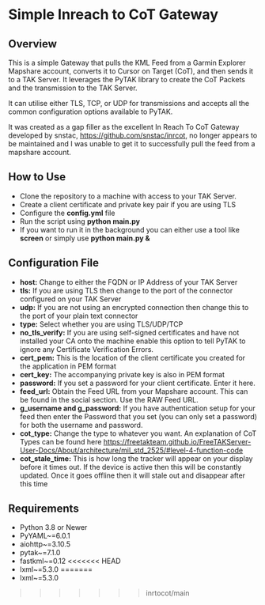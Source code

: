 # Simple Inreach to CoT Gateway

## Overview

This is a simple Gateway that pulls the KML Feed from a Garmin Explorer Mapshare account, converts it to Cursor on Target (CoT), and then sends it to a TAK Server. It leverages the PyTAK library to create the CoT Packets and the transmission to the TAK Server. 

It can utilise either TLS, TCP, or UDP for transmissions and accepts all the common configuration options available to PyTAK. 

It was created as a gap filler as the excellent In Reach To CoT Gateway developed by snstac, https://github.com/snstac/inrcot, no longer appears to be maintained and I was unable to get it to successfully pull the feed from a mapshare account. 

## How to Use

- Clone the repository to a machine with access to your TAK Server. 
- Create a client certificate and private key pair if you are using TLS
- Configure the **config.yml** file
- Run the script using **python main.py**
- If you want to run it in the background you can either use a tool like **screen** or simply use **python main.py &**
  
## Configuration File
  - **host:** Change to either the FQDN or IP Address of your TAK Server
  - **tls:** If you are using TLS then change to the port of the connector configured on your TAK Server
  - **udp:** If you are not using an encrypted connection then change this to the port of your plain text connector
  - **type:** Select whether you are using TLS/UDP/TCP
  - **no_tls_verify:** If you are using self-signed certificates and have not installed your CA onto the machine enable this option to tell PyTAK to ignore any Certificate Verification Errors.
  - **cert_pem:** This is the location of the client certificate you created for the application in PEM format
  - **cert_key:** The accompanying private key is also in PEM format
  - **password:** If you set a password for your client certificate. Enter it here. 
  - **feed_url:** Obtain the Feed URL from your Mapshare account. This can be found in the social section. Use the RAW Feed URL.
  - **g_username and g_password:** If you have authentication setup for your feed then enter the Password that you set (you can only set a password) for both the username and password.
  - **cot_type:** Change the type to whatever you want. An explanation of CoT Types can be found here https://freetakteam.github.io/FreeTAKServer-User-Docs/About/architecture/mil_std_2525/#level-4-function-code
  - **cot_stale_time:** This is how long the tracker will appear on your display before it times out. If the device is active then this will be constantly updated. Once it goes offline then it will stale out and disappear after this time

## Requirements

- Python 3.8 or Newer
- PyYAML~=6.0.1
- aiohttp~=3.10.5
- pytak~=7.1.0
- fastkml~=0.12
<<<<<<< HEAD
- lxml~=5.3.0
=======
- lxml~=5.3.0
>>>>>>> inrtocot/main
